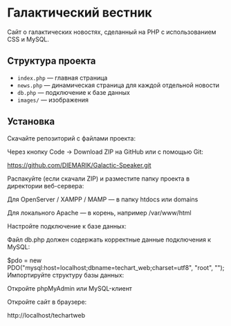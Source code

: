 # Галактический вестник
Сайт о галактических новостях, сделанный на PHP с использованием CSS и MySQL.

## Структура проекта
- `index.php` — главная страница
- `news.php` — динамическая страница для каждой отдельной новости
- `db.php` — подключение к базе данных
- `images/` — изображения

## Установка
Скачайте репозиторий с файлами проекта:

Через кнопку Code → Download ZIP на GitHub
или с помощью Git:

https://github.com/DIEMARIK/Galactic-Speaker.git

Распакуйте (если скачали ZIP) и разместите папку проекта в директории веб-сервера:

Для OpenServer / XAMPP / MAMP — в папку htdocs или domains

Для локального Apache — в корень, например /var/www/html

Настройте подключение к базе данных:

Файл db.php должен содержать корректные данные подключения к MySQL:

$pdo = new PDO("mysql:host=localhost;dbname=techart_web;charset=utf8", "root", ""); Импортируйте структуру базы данных:

Откройте phpMyAdmin или MySQL-клиент

Откройте сайт в браузере:

http://localhost/techartweb
